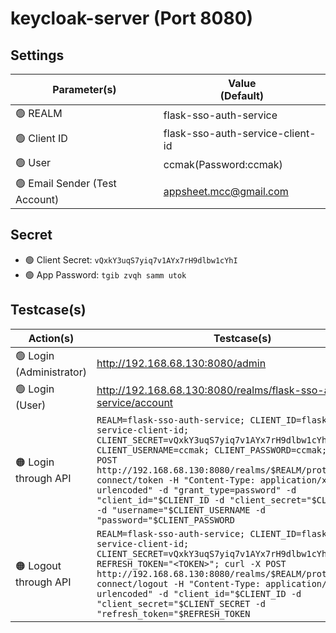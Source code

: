 # keycloak-server (Port 8080)
## Settings
|Parameter(s)|Value<br/>(Default)|
|---|---|
|:green_circle: REALM|flask-sso-auth-service|
|:green_circle: Client ID|flask-sso-auth-service-client-id|
|:green_circle: User|ccmak(Password:ccmak)|
|:green_circle: Email Sender (Test Account)|appsheet.mcc@gmail.com|
## Secret
- :green_circle: Client Secret: `vQxkY3uqS7yiq7v1AYx7rH9dlbw1cYhI`
- :green_circle: App Password: `tgib zvqh samm utok`
## Testcase(s)
|Action(s)|Testcase(s)|
|---|---|
|:green_circle: Login<br/>(Administrator)|http://192.168.68.130:8080/admin|
|:green_circle: Login (User)|http://192.168.68.130:8080/realms/flask-sso-auth-service/account|
|:orange_circle: Login through API|`REALM=flask-sso-auth-service; CLIENT_ID=flask-sso-auth-service-client-id; CLIENT_SECRET=vQxkY3uqS7yiq7v1AYx7rH9dlbw1cYhI; CLIENT_USERNAME=ccmak; CLIENT_PASSWORD=ccmak; curl -X POST http://192.168.68.130:8080/realms/$REALM/protocol/openid-connect/token -H "Content-Type: application/x-www-form-urlencoded" -d "grant_type=password" -d "client_id="$CLIENT_ID -d "client_secret="$CLIENT_SECRET -d "username="$CLIENT_USERNAME -d "password="$CLIENT_PASSWORD`|
|:orange_circle: Logout through API|`REALM=flask-sso-auth-service; CLIENT_ID=flask-sso-auth-service-client-id; CLIENT_SECRET=vQxkY3uqS7yiq7v1AYx7rH9dlbw1cYhI; REFRESH_TOKEN="<TOKEN>"; curl -X POST http://192.168.68.130:8080/realms/$REALM/protocol/openid-connect/logout -H "Content-Type: application/x-www-form-urlencoded" -d "client_id="$CLIENT_ID -d "client_secret="$CLIENT_SECRET -d "refresh_token="$REFRESH_TOKEN`|

